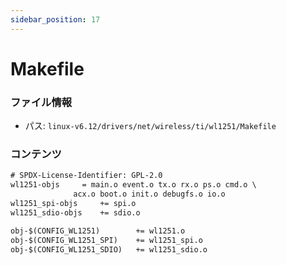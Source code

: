 ```yaml
---
sidebar_position: 17
---
```

# Makefile

### ファイル情報

- パス: `linux-v6.12/drivers/net/wireless/ti/wl1251/Makefile`

### コンテンツ

```txt
# SPDX-License-Identifier: GPL-2.0
wl1251-objs		= main.o event.o tx.o rx.o ps.o cmd.o \
			  acx.o boot.o init.o debugfs.o io.o
wl1251_spi-objs		+= spi.o
wl1251_sdio-objs	+= sdio.o

obj-$(CONFIG_WL1251)		+= wl1251.o
obj-$(CONFIG_WL1251_SPI)	+= wl1251_spi.o
obj-$(CONFIG_WL1251_SDIO)	+= wl1251_sdio.o

```

